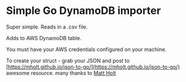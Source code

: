 # Simple Go DynamoDB importer

Super simple. Reads in a .csv file.

Adds to AWS DynamoDB table.

You must have your AWS credentials configured on your machine.

To create your struct - grab your JSON and post to [https://mholt.github.io/json-to-go/](https://mholt.github.io/json-to-go/) awesome resource. many thanks to [Matt Holt](https://github.com/mholt)

